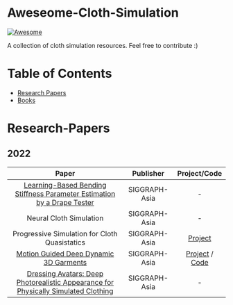 # Aweseome-Cloth-Simulation
[![Awesome](https://awesome.re/badge.svg)](https://awesome.re)

A collection of cloth simulation resources. Feel free to contribute :)

Table of Contents
=================
  
  * [Research Papers](#Research-Papers)
  * [Books](#Books)

# Research-Papers
## 2022
| Paper | Publisher | Project/Code |
| :----------------------------------------------------------: | :-------: | :-----------------------------------------------------: |
| [Learning-Based Bending Stiffness Parameter Estimation by a Drape Tester](https://www.youtube.com/watch?v=4PfgBnVCeNY) | SIGGRAPH-Asia | - |
| Neural Cloth Simulation | SIGGRAPH-Asia | - |
| Progressive Simulation for Cloth Quasistatics | SIGGRAPH-Asia | [Project](https://eriszhang.github.io)
| [Motion Guided Deep Dynamic 3D Garments](https://arxiv.org/pdf/2209.11449.pdf) | SIGGRAPH-Asia | [Project](https://geometry.cs.ucl.ac.uk/projects/2022/MotionDeepGarment/) / [Code](https://github.com/MengZephyr/Motion-Guided-Deep-Dynamic-3D-Garment) |
| [Dressing Avatars: Deep Photorealistic Appearance for Physically Simulated Clothing](https://arxiv.org/pdf/2206.15470.pdf) | SIGGRAPH-Asia | -  |


